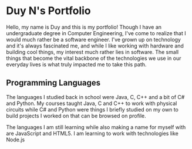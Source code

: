 # Duy N's Portfolio

Hello, my name is Duy and this is my portfolio! Though I have an undergraduate degree in Computer Engineering, I've come to realize that I would much rather be a software engineer.
I've grown up on technology and it's always fascinated me, and while I like working with hardware and building cool things, my interest much rather lies in software.
The small things that become the vital backbone of the technologies we use in our everyday lives is what truly impacted me to take this path.

## Programming Languages

The languages I studied back in school were Java, C, C++ and a bit of C# and Python. My courses taught Java, C and C++ to work with physical circuits while C# and Python were things I briefly studied on my own to build projects I worked on that can be browsed on profile.

The languages I am still learning while also making a name for myself with are JavaScript and HTML5. I am learning to work with technologies like Node.js